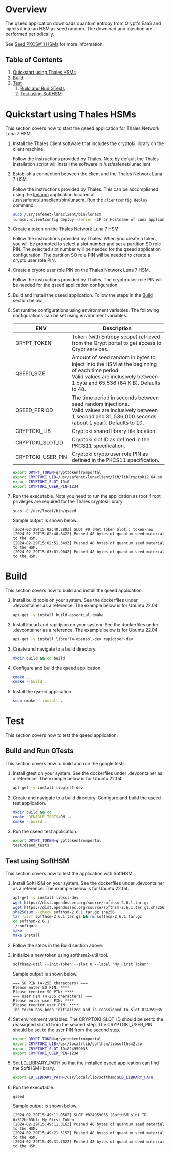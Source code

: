 # Overview
The qseed application downloads quantum entropy from Qrypt's EaaS and injects it into an HSM as seed random. The download and injection are performed periodically.

See [Seed PKCS#11 HSMs](https://docs.qrypt.com/eaas/pkcs11/) for more information.
  
## Table of Contents
1. [Quickstart using Thales HSMs](#quickstart-using-thales-hsms)
2. [Build](#build)
3. [Test](#test)
    1. [Build and Run GTests](#build-and-run-gtests)
    2. [Test using SoftHSM](#test-using-softhsm)

# Quickstart using Thales HSMs 
This section covers how to start the qseed application for Thales Network Luna 7 HSM.

1.  Install the Thales Client software that includes the cryptoki library on the client machine. 

    Follow the instructions provided by Thales. Note by default the Thales installation script will install the software in /usr/safenet/lunaclient.

2.  Establish a connection between the client and the Thales Network Luna 7 HSM. 

    Follow the instructions provided by Thales. This can be accomplished using the [lunacm](https://thalesdocs.com/gphsm/luna/7/docs/network/Content/lunacm/commands/commands.htm) application located at /usr/safenet/lunaclient/bin/lunacm. Run the `clientconfig deploy` command.

    ```bash
    sudo /usr/safenet/lunaclient/bin/lunacm
    lunacm:>clientconfig deploy -server <IP or Hostname of Luna appliance> –user <appliance username> -password <appliance password> -client <client name to create>  -partition <partition name>
    ```

3.  Create a token on the Thales Network Luna 7 HSM.

    Follow the instructions provided by Thales. When you create a token, you will be prompted to select a slot number and set a partition SO role PIN. The selected slot number will be needed for the qseed application configuration. The partition SO role PIN will be needed to create a crypto user role PIN.

4.  Create a crypto user role PIN on the Thales Network Luna 7 HSM.

    Follow the instructions provided by Thales. The crypto user role PIN will be needed for the qseed application configuration.
    
5.  Build and install the qseed application. Follow the steps in the [Build](#build) section below.

6.  Set runtime configurations using environment variables. The following configurations can be set using environment variables.

    | ENV | Description |
    | --- | ------------|
    | QRYPT_TOKEN | Token (with Entropy scope) retrieved from the Qrypt portal to get access to Qrypt services. |
    | QSEED_SIZE | Amount of seed random in bytes to inject into the HSM at the beginning of each time period. <br>Valid values are inclusively between 1 byte and 65,536 (64 KiB). Defaults to 48. |
    | QSEED_PERIOD | The time period in seconds between seed random injections. <br>Valid values are inclusively between 1 second and 31,536,000 seconds (about 1 year). Defaults to 10. |
    | CRYPTOKI_LIB | Cryptoki shared library file location. |
    | CRYPTOKI_SLOT_ID | Cryptoki slot ID as defined in the PKCS11 specification. |
    | CRYPTOKI_USER_PIN | Cryptoki crypto user role PIN as defined in the PKCS11 specification. |

    ```bash
    export QRYPT_TOKEN=qrypttokenfromportal
    export CRYPTOKI_LIB=/usr/safenet/lunaclient/lib/libCryptoki2_64.so
    export CRYPTOKI_SLOT_ID=0
    export CRYPTOKI_USER_PIN=1234
    ```

7.  Run the executable. Note you need to run the application as root if root privileges are required for the Thales cryptoki library.
    ```
    sudo -E /usr/local/bin/qseed
    ```
    Sample output is shown below.
    ```
    [2024-02-29T15:02:40.280Z] SLOT #0 (Net Token Slot): token-new
    [2024-02-29T15:02:40.842Z] Pushed 48 bytes of quantum seed material to the HSM.
    [2024-02-29T15:02:51.349Z] Pushed 48 bytes of quantum seed material to the HSM.
    [2024-02-29T15:03:01.904Z] Pushed 48 bytes of quantum seed material to the HSM.
    ```

# Build
This section covers how to build and install the qseed application. 

1.  Install build tools on your system. See the dockerfiles under .devcontainer as a reference. The example below is for Ubuntu 22.04.
    ```bash
    apt-get -y install build-essential cmake
    ```    

2.  Install libcurl and rapidjson on your system. See the dockerfiles under .devcontainer as a reference. The example below is for Ubuntu 22.04.
    ```bash
    apt-get -y install libcurl4-openssl-dev rapidjson-dev
    ``` 

3.  Create and navigate to a build directory.
    ```bash
    mkdir build && cd build
    ```

4.  Configure and build the qseed application.
    ```bash
    cmake .. 
    cmake --build .
    ```

5.  Install the qseed application.
    ```bash
    sudo cmake --install .
    ```

# Test
This section covers how to test the qseed application.

## Build and Run GTests
This section covers how to build and run the google tests.

1.  Install gtest on your system. See the dockerfiles under .devcontainer as a reference. The example below is for Ubuntu 22.04.
    ```bash
    apt-get -y install libgtest-dev
    ``` 

2.  Create and navigate to a build directory. Configure and build the qseed test application.
    ```bash
    mkdir build && cd 
    cmake -DENABLE_TESTS=ON .. 
    cmake --build .
    ```

3.  Run the qseed test application.
    ```bash
    export QRYPT_TOKEN=qrypttokenfromportal
    test/qseed_tests
    ```

## Test using SoftHSM
This section covers how to test the application with SoftHSM.

1.  Install SoftHSM on your system. See the dockerfiles under .devcontainer as a reference. The example below is for Ubuntu 22.04.
    ```bash
    apt-get -y install libssl-dev
    wget https://dist.opendnssec.org/source/softhsm-2.6.1.tar.gz
    wget https://dist.opendnssec.org/source/softhsm-2.6.1.tar.gz.sha256
    sha256sum --check softhsm-2.6.1.tar.gz.sha256
    tar -xzvf softhsm-2.6.1.tar.gz && rm softhsm-2.6.1.tar.gz
    cd softhsm-2.6.1
    ./configure
    make
    make install
    ``` 

2.  Follow the steps in the Build section above.

3.  Initialize a new token using softhsm2-util tool.
    ```
    softhsm2-util --init-token --slot 0 --label "My First Token"
    ```
    Sample output is shown below.
    ```
    === SO PIN (4-255 characters) ===
    Please enter SO PIN: ****
    Please reenter SO PIN: ****
    === User PIN (4-255 characters) ===
    Please enter user PIN: ****
    Please reenter user PIN: ****
    The token has been initialized and is reassigned to slot 824959035
    ```

4.  Set environment variables. The CRYPTOKI_SLOT_ID should be set to the reassigned slot id from the second step. The CRYPTOKI_USER_PIN should be set to the user PIN from the second step.
    ```bash
    export QRYPT_TOKEN=qrypttokenfromportal
    export CRYPTOKI_LIB=/usr/local/lib/softhsm/libsofthsm2.so
    export CRYPTOKI_SLOT_ID=824959035
    export CRYPTOKI_USER_PIN=1234
    ```

5.  Set LD_LIBRARY_PATH so that the installed qseed application can find the SoftHSM library.
    ```bash
    export LD_LIBRARY_PATH=/usr/local/lib/softhsm:$LD_LIBRARY_PATH
    ```

6.  Run the executable.
    ```
    qseed
    ```
    Sample output is shown below.
    ```
    [2024-02-29T15:49:11.050Z] SLOT #824959035 (SoftHSM slot ID 0x312be03b): My First Token
    [2024-02-29T15:49:11.316Z] Pushed 48 bytes of quantum seed material to the HSM.
    [2024-02-29T15:49:21.515Z] Pushed 48 bytes of quantum seed material to the HSM.
    [2024-02-29T15:49:31.702Z] Pushed 48 bytes of quantum seed material to the HSM.
    ```

